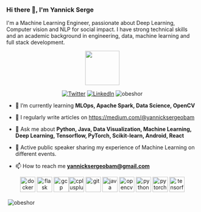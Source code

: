 ### Hi there 👋, I'm Yannick Serge

I'm a Machine Learning Engineer, passionate  about Deep Learning,  Computer vision and NLP  for social impact. I have strong technical skills and an academic background in engineering, data, machine learning and full stack development.

<p align="middle"><img src="https://media.giphy.com/media/3o7TKGAJ7CLp95cNI4/giphy.gif" width="90px"></h2> 
<p align="middle"> 
 <a href="https://twitter.com/OBAMSerge"><img src="https://img.shields.io/twitter/follow/OBAMSerge?label=@OBAMSerge&style=social" alt="Twitter"></a> 
 <a href="https://www.linkedin.com/in/yannick-serg-eobam"><img src="https://img.shields.io/badge/LinkedIn--_.svg?style=social&logo=linkedin" alt="LinkedIn"></a> 
 <img src="https://komarev.com/ghpvc/?username=obeshor" alt="obeshor" /> </p>

- 🌱 I’m currently learning **MLOps, Apache Spark, Data Science, OpenCV**

- 📝 I regularly write articles on https://medium.com/@yannicksergeobam

- 💬 Ask me about **Python, Java, Data Visualization, Machine Learning, Deep Learning, Tensorflow, PyTorch, Scikit-learn, Android, React**

- 🎤 Active public speaker sharing my experience of Machine Learning on different events.

- 📫 How to reach me **yannicksergeobam@gmail.com**

 <p align="center"><img src="https://devicons.github.io/devicon/devicon.git/icons/docker/docker-original-wordmark.svg" alt="docker" width="40" height="40"/> <img src="https://www.vectorlogo.zone/logos/pocoo_flask/pocoo_flask-icon.svg" alt="flask" width="40" height="40"/> <img src="https://www.vectorlogo.zone/logos/google_cloud/google_cloud-icon.svg" alt="gcp" width="40" height="40"/><img src="https://devicons.github.io/devicon/devicon.git/icons/cplusplus/cplusplus-original.svg" alt="cplusplus" width="40" height="40"/> <img src="https://www.vectorlogo.zone/logos/git-scm/git-scm-icon.svg" alt="git" width="40" height="40"/> <img src="https://devicons.github.io/devicon/devicon.git/icons/java/java-original-wordmark.svg" alt="java" width="40" height="40"/> <img src="https://www.vectorlogo.zone/logos/opencv/opencv-icon.svg" alt="opencv" width="40" height="40"/> <img src="https://devicons.github.io/devicon/devicon.git/icons/python/python-original.svg" alt="python" width="40" height="40"/> <img src="https://www.vectorlogo.zone/logos/pytorch/pytorch-icon.svg" alt="pytorch" width="40" height="40"/> <img src="https://www.vectorlogo.zone/logos/tensorflow/tensorflow-icon.svg" alt="tensorflow" width="40" height="40"/></p>
 
<p>&nbsp;<img align="center" src="https://github-readme-stats.vercel.app/api?username=obeshor&show_icons=true" alt="obeshor" /></p>



<!--
**obeshor/obeshor** is a ✨ _special_ ✨ repository because its `README.md` (this file) appears on your GitHub profile.

Here are some ideas to get you started:

- 🔭 I’m currently working on ...
- 🌱 I’m currently learning ...
- 👯 I’m looking to collaborate on ...
- 🤔 I’m looking for help with ...
- 💬 Ask me about ...
- 📫 How to reach me: ...
- 😄 Pronouns: ...
- ⚡ Fun fact: ...
-->
